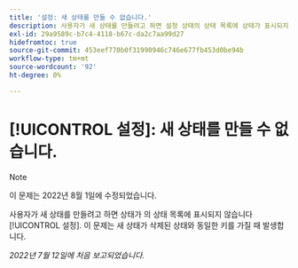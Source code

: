 ```yaml
---
title: '설정: 새 상태를 만들 수 없습니다.'
description: 사용자가 새 상태를 만들려고 하면 설정 상태의 상태 목록에 상태가 표시되지 않습니다. 이 문제는 새 상태가 삭제된 상태와 동일한 키를 가질 때 발생합니다.
exl-id: 29a9589c-b7c4-4118-b67c-da2c7aa99d27
hidefromtoc: true
source-git-commit: 453eef770b0f31990946c746e677fb453d0be94b
workflow-type: tm+mt
source-wordcount: '92'
ht-degree: 0%

---
```


# [!UICONTROL 설정]: 새 상태를 만들 수 없습니다.

>[!NOTE]
>
>이 문제는 2022년 8월 1일에 수정되었습니다.

사용자가 새 상태를 만들려고 하면 상태가 의 상태 목록에 표시되지 않습니다 [!UICONTROL 설정]. 이 문제는 새 상태가 삭제된 상태와 동일한 키를 가질 때 발생합니다.

_2022년 7월 12일에 처음 보고되었습니다._
